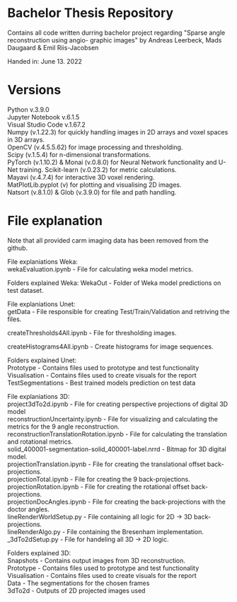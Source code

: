 # Bachelor Thesis Repository
Contains all code written durring bachelor project regarding "Sparse angle reconstruction using angio-
graphic images" by Andreas Leerbeck, Mads Daugaard \& Emil Riis-Jacobsen

Handed in: June 13. 2022

# Versions
Python v.3.9.0  
Jupyter Notebook v.6.1.5  
Visual Studio Code v.1.67.2  
Numpy (v.1.22.3) for quickly handling images in 2D arrays and voxel spaces in 3D arrays.  
OpenCV (v.4.5.5.62) for image processing and thresholding.  
Scipy (v.1.5.4) for n-dimensional transformations.  
PyTorch (v.1.10.2) & Monai (v.0.8.0) for Neural Network   functionality and U-Net training.
Scikit-learn (v.0.23.2) for metric calculations.  
Mayavi (v.4.7.4) for interactive 3D voxel rendering.  
MatPlotLib.pyplot (v) for plotting and visualising 2D images.  
Natsort (v.8.1.0) & Glob (v.3.9.0) for file and path handling.  

# File explanation
Note that all provided carm imaging data has been removed from the github.  
  
File explaniations Weka:  
wekaEvaluation.ipynb - File for calculating weka model metrics.  

Folders explained  Weka:
WekaOut - Folder of Weka model predictions on test dataset.  

File explaniations Unet:  
getData - File responsible for creating Test/Train/Validation and retriving the files.  

createThresholds4All.ipynb - File for thresholding images.  

createHistograms4All.ipynb - Create histograms for image sequences.  

Folders explained Unet:  
Prototype - Contains files used to prototype and test functionality  
Visualisation - Contains files used to create visuals for the report  
TestSegmentations - Best trained models prediction on test data   

File explaniations 3D:  
project3dTo2d.ipynb - File for creating perspective projections of digital 3D model  
reconstructionUncertainty.ipynb - File for visualizing and calculating the metrics for the 9 angle reconstruction.  
reconstructionTranslationRotation.ipynb - File for calculating the translation and rotational metrics.  
solid_400001-segmentation-solid_400001-label.nrrd - Bitmap for 3D digital model.  
projectionTranslation.ipynb - File for creating the translational offset back-projections.  
projectionTotal.ipynb - File for creating the 9 back-projections.  
projectionRotation.ipynb - File for creating the rotational offset back-projections.  
projectionDocAngles.ipynb - File for creating the back-projections with the doctor angles.  
lineRenderWorldSetup.py - File containing all logic for 2D -> 3D back-projections.  
lineRenderAlgo.py - File containing the Bresenham implementation.  
_3dTo2dSetup.py - File for handeling all 3D -> 2D logic.  
  
Folders explained 3D:  
Snapshots - Contains output images from 3D reconstruction.  
Prototype - Contains files used to prototype and test functionality  
Visualisation - Contains files used to create visuals for the report  
Data - The segmentations for the chosen frames  
3dTo2d - Outputs of 2D projected images used  